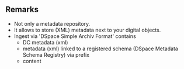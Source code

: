 ## Remarks

- Not only a metadata repository.
- It allows to store (XML) metadata next to your digital objects.
- Ingest via 'DSpace Simple Archiv Format' contains
  - DC metadata (xml)
  - metadata (xml) linked to a registered schema (DSpace Metadata Schema Registry) via prefix 
  - content

